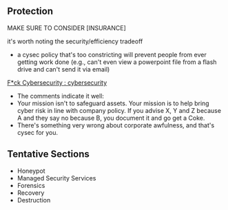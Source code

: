 
## Protection

MAKE SURE TO CONSIDER [INSURANCE]

it's worth noting the security/efficiency tradeoff

- a cysec policy that's too constricting will prevent people from ever getting work done (e.g., can't even view a powerpoint file from a flash drive and can't send it via email)

[F*ck Cybersecurity : cybersecurity](https://old.reddit.com/r/cybersecurity/comments/12aumfx/fck_cybersecurity/)

- The comments indicate it well:
- Your mission isn't to safeguard assets. Your mission is to help bring cyber risk in line with company policy. If you advise X, Y and Z because A and they say no because B, you document it and go get a Coke.
- There's something very wrong about corporate awfulness, and that's cysec for you.

## Tentative Sections

- Honeypot
- Managed Security Services
- Forensics
- Recovery
- Destruction
